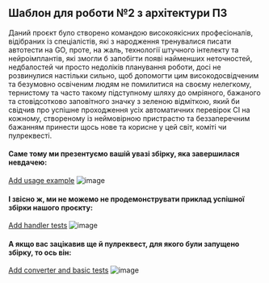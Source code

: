 Шаблон для роботи №2 з архітектури ПЗ
---

Даний проєкт було створено командою високоякісних професіоналів, відібраних із спеціалістів, які з народження тренувалися писати автотести на GO, проте, на жаль, технології штучного інтелекту та нейроімплантів, які змогли б запобігти появі найменших неточностей, недбалостей чи просто недоліків планування роботи, досі не розвинулися настільки сильно, щоб допомогти цим високодосвідченим та безумовно освіченим людям не помилитися на своєму нелегкому, тернистому та часто такому підступному шляху до омріяного, бажаного та стовідсотково заповітного значку з зеленою відміткою, який би свідчив про успішне проходження усіх автоматичних перевірок CI на кожному, створеному із неймовірною пристрастю та беззаперечним бажанням принести щось нове та корисне у цей світ, коміті чи пулреквесті.  
#### Саме тому ми презентуємо вашій увазі збірку, яка завершилася невдачею:  

[Add usage example](https://github.com/VictorGOcking/lab-2/actions/runs/8310241474/job/22742515227)
![image](https://github.com/VictorGOcking/lab-2/assets/111194749/1e6e03c0-5b03-46b7-9656-72c32175c1b1)

#### І звісно ж, ми не можемо не продемонструвати приклад успішної збірки нашого проєкту:  
[Add handler tests](https://github.com/VictorGOcking/lab-2/actions/runs/8310417614/job/22742910729)
![image](https://github.com/VictorGOcking/lab-2/assets/111194749/b587c4a2-afcb-42aa-bdbf-a458abb6e3e1)

#### А якщо вас зацікавив ще й пулреквест, для якого були запущено збірку, то ось він:
[Add converter and basic tests](https://github.com/VictorGOcking/lab-2/pull/5)
![image](https://github.com/VictorGOcking/lab-2/assets/111194749/425a9036-cdc4-4c77-a57f-1b162e546fcf)
